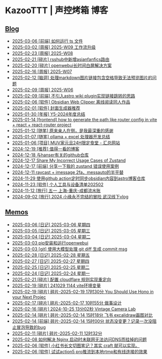 # KazooTTT | 声控烤箱 博客

## [Blog](https://blog.kazoottt.top/posts/)
<!-- BLOG-POST-LIST:START -->
 - [2025-03-06 [前端] 如何运行 ts 文件](https://blog.kazoottt.top/posts/how-to-run-ts-files/)
 - [2025-03-02 [周报] 2025-W09 工作流升级](https://blog.kazoottt.top/posts/2025-W09/)
 - [2025-02-23 [周报] 2025-W08](https://blog.kazoottt.top/posts/2025-W08/)
 - [2025-02-21 [碎片] rsshub中新增asianfanfics路由](https://blog.kazoottt.top/posts/fragmented-notes-2025-02-21-16-38-50/)
 - [2025-02-20 [碎片] openwebui长时间白屏解决方案](https://blog.kazoottt.top/posts/openwebui-long-loading-white-screen-solution/)
 - [2025-02-16 [周报] 2025-W07](https://blog.kazoottt.top/posts/2025-W07/)
 - [2025-02-12 [脑洞] 处理markdown图片链接包含空格导致无法预览图片的问题](https://blog.kazoottt.top/posts/handling-markdown-image-links-containing-spaces-causing-preview-failures/)
 - [2025-02-09 [周报] 2025-W06](https://blog.kazoottt.top/posts/2025-W06/)
 - [2025-02-09 [前端] 不引入astro wiki plugin实现链接跳转的思路](https://blog.kazoottt.top/posts/redirect-links-without-astro-wiki-plugin/)
 - [2025-02-06 [软件] Obsidian Web Clipper 离线阅读同人作品](https://blog.kazoottt.top/posts/obsidian-web-clipper-offline-reading-fanfics/)
 - [2025-02-01 [软件] 封面生成器推荐](https://blog.kazoottt.top/posts/cover-generator/)
 - [2025-01-30 [年报] Y5-2024年度总结](https://blog.kazoottt.top/posts/2024-annual-summary/)
 - [2025-01-14 [frontend] how to generate the path like router config in vite + react + react-router project](https://blog.kazoottt.top/posts/how-to-generate-the-path-like-router-config-in-vite-react-react-router-project/)
 - [2025-01-12 [随笔] 原来亲人在侧，是我最深重的感谢](https://blog.kazoottt.top/posts/plain-and-simple-is-true/)
 - [2025-01-07 [随笔] ollama + excel 处理器开发总结](https://blog.kazoottt.top/posts/ollama-excel-processor-development-summary/)
 - [2025-01-06 [项目] MUV家元旦24H限定食堂 - 汇总网站](https://blog.kazoottt.top/posts/milklovemuv/)
 - [2024-12-19 [推荐] 值得一看的博客](https://blog.kazoottt.top/posts/blogs-worth-reading/)
 - [2024-12-18 与hanser有关的github仓库](https://blog.kazoottt.top/posts/hanser-repository/)
 - [2024-12-17 Share My Incorrect Usage Cases of Zustand](https://blog.kazoottt.top/posts/share-my-incorrect-usage-case-of-zustand-en/)
 - [2024-12-17 [前端] 分享一下我的 zustand 错误使用案例](https://blog.kazoottt.top/posts/zustand-use-record/)
 - [2024-12-11 raycast + imessage 2fa，messauto的半平替](https://blog.kazoottt.top/posts/raycast-imessage-2fa/)
 - [2024-11-29 使用github action定时同步obsidian内容到astro博客仓库](https://blog.kazoottt.top/posts/synchronize-profiles-to-remote-and-local-on-a-regular-basis/)
 - [2024-11-23 [软件] 个人工具与设备清单202502](https://blog.kazoottt.top/posts/personal-tools-and-equipment-inventory-202502/)
 - [2024-11-12 [旅行] 五一 上海-重庆-成都流水账](https://blog.kazoottt.top/posts/may-1st-shanghai-chongqing-chengdu-flow-account/)
 - [2024-09-02 [旅行] 2024 小缘永不完结的冒险 武汉线下vlog](https://blog.kazoottt.top/posts/yukari-2024-live/)<!-- BLOG-POST-LIST:END -->

## [Memos](https://blog.kazoottt.top/notes/)
<!-- MEMO-POST-LIST:START -->
 - [2025-03-06 [日记] 2025-03-06 星期四](https://blog.kazoottt.top/notes/diary-2025-03-06/)
 - [2025-03-05 [日记] 2025-03-05  星期三](https://blog.kazoottt.top/notes/diary-2025-03-05/)
 - [2025-03-04 [日记] 2025-03-04  星期二](https://blog.kazoottt.top/notes/diary-2025-03-04/)
 - [2025-03-03 pip安装和运行openwebui](https://blog.kazoottt.top/notes/how-to-install-and-run-openwebui-with-pip/)
 - [2025-03-03 [git] 使用大模型处理 git diff 生成 commit msg](https://blog.kazoottt.top/notes/use-llm-to-generate-commit-message-from-git-diff/)
 - [2025-02-28 [日记] 2025-02-28 星期五](https://blog.kazoottt.top/notes/diary-2025-02-28/)
 - [2025-02-27 [日记] 2025-02-27  星期四](https://blog.kazoottt.top/notes/diary-2025-02-27/)
 - [2025-02-25 [日记] 2025-02-25 星期二](https://blog.kazoottt.top/notes/diary-2025-02-25/)
 - [2025-02-24 [日记] 2025-02-24  星期一](https://blog.kazoottt.top/notes/diary-2025-02-24/)
 - [2025-02-21 [碎片] 配置 cloudflare 规则实现重定向](https://blog.kazoottt.top/notes/fragmented-notes-2025-02-21-15-44-58/)
 - [2025-02-19 [碎片] 241029 1144 vite环境变量](https://blog.kazoottt.top/notes/fragmented-notes-2025-02-19-21-11-25/)
 - [2025-02-19 [碎片] 碎片-2025-02-19 17时30分 You Should Use Hono in your Next Projec](https://blog.kazoottt.top/notes/fragmented-notes-2025-02-19-17-30-55/)
 - [2025-02-17 [碎片] 碎片-2025-02-17 10时55分 做事设计](https://blog.kazoottt.top/notes/fragmented-notes-2025-02-17-10-55-29/)
 - [2025-02-16 [碎片] 2024-10-25 13分02秒 Vintage Camera Lab](https://blog.kazoottt.top/notes/fragmented-notes-2025-02-16-23-41-18/)
 - [2025-02-14 [碎片] 碎片-2025-02-14 15时18分 飞书 excalidraw画图对比](https://blog.kazoottt.top/notes/fragmented-notes-2025-02-14-15-18-56/)
 - [2025-02-14 [前端] 碎片-2025-02-14 15时00分 状态没变更？记录一次没阻止冒泡导致的bug](https://blog.kazoottt.top/notes/fragmented-notes-2025-02-14-15-00-49/)
 - [2025-02-11 [碎片] 碎片-2025-02-11 12时32分](https://blog.kazoottt.top/notes/fragmented-notes-2025-02-11-12-32-42/)
 - [2025-02-08 如何解决 Nginx 启动时未联网无法访问DNS而挂掉的问题](https://blog.kazoottt.top/notes/nginx-startup-fix-configure-local-hosts-file/)
 - [2025-02-06 [软件] 小红书长文切图笔记？其实 craft 就可以实现。](https://blog.kazoottt.top/notes/use-craft-to-cut-the-long-text-note-of-xiaohongshu/)
 - [2025-02-06 [软件] 试试action5 pro推流到本地rtmp和有线连接的效果](https://blog.kazoottt.top/notes/action5-pro-obs-rtmp/)<!-- MEMO-POST-LIST:END -->
